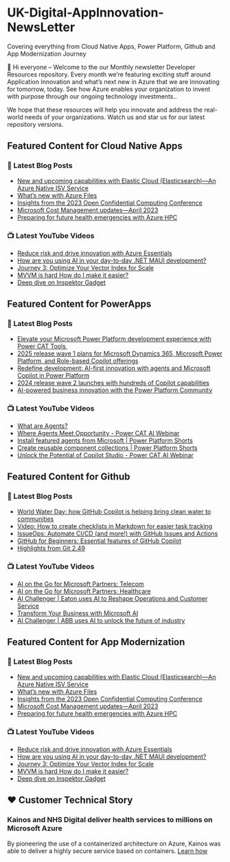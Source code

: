 # UK-Digital-AppInnovation-NewsLetter

Covering everything from Cloud Native Apps, Power Platform, Github and App Modernization Journey

👋 Hi everyone – Welcome to the our Monthly newsletter Developer Resources repository. Every month we’re featuring exciting stuff around Application Innovation and what’s next new in Azure that we are Innovating for tomorrow, today. See how Azure enables your organization to invent with purpose through our ongoing technology investments..


We hope that these resources will help you innovate and address the real-world needs of your organizations. Watch us and star us for our latest repository versions.

## Featured Content for Cloud Native Apps


### 📝 Latest Blog Posts

    
<!-- BLOGCNA:START -->
- [New and upcoming capabilities with Elastic Cloud (Elasticsearch)—An Azure Native ISV Service](https://azure.microsoft.com/blog/new-and-upcoming-capabilities-with-elastic-cloud-elasticsearch-an-azure-native-isv-service/)
- [What’s new with Azure Files](https://azure.microsoft.com/blog/what-s-new-with-azure-files/)
- [Insights from the 2023 Open Confidential Computing Conference](https://azure.microsoft.com/blog/insights-from-the-2023-open-confidential-computing-conference/)
- [Microsoft Cost Management updates—April 2023](https://azure.microsoft.com/blog/microsoft-cost-management-updates-april-2023/)
- [Preparing for future health emergencies with Azure HPC ](https://azure.microsoft.com/blog/preparing-for-future-health-emergencies-with-azure-hpc/)
<!-- BLOGCNA:END -->

### 📺 Latest YouTube Videos

 
<!-- YOUTUBECNA:START -->
- [Reduce risk and drive innovation with Azure Essentials](https://www.youtube.com/watch?v=uCQRivBwQP8)
- [How are you using AI in your day-to-day .NET MAUI development?](https://www.youtube.com/watch?v=Igmer9kbEM8)
- [Journey 3: Optimize Your Vector Index for Scale](https://www.youtube.com/watch?v=J3eDgwS8wpo)
- [MVVM is hard How do I make it easier?](https://www.youtube.com/watch?v=Ewpf3z1mSvM)
- [Deep dive on Inspektor Gadget](https://www.youtube.com/watch?v=efWxH4j46mk)
<!-- YOUTUBECNA:END -->

##  Featured Content for PowerApps
### 📝 Latest Blog Posts
<!-- BLOGPOWER:START -->
- [Elevate your Microsoft Power Platform development experience with Power CAT Tools ](https://www.microsoft.com/en-us/power-platform/blog/2025/03/04/elevate-your-microsoft-power-platform-development-experience-with-power-cat-tools/)
- [2025 release wave 1 plans for Microsoft Dynamics 365, Microsoft Power Platform, and Role-based Copilot offerings](https://www.microsoft.com/en-us/dynamics-365/blog/business-leader/2025/01/23/2025-release-wave-1-plans-for-microsoft-dynamics-365-microsoft-power-platform-and-role-based-copilot-offerings/)
- [Redefine development: AI-first innovation with agents and Microsoft Copilot in Power Platform](https://www.microsoft.com/en-us/power-platform/blog/2024/11/19/redefine-development-ai-first-innovation-with-agents-and-microsoft-copilot-in-power-platform/)
- [2024 release wave 2 launches with hundreds of Copilot capabilities](https://www.microsoft.com/en-us/dynamics-365/blog/business-leader/2024/10/29/2024-release-wave-2-launches-with-hundreds-of-copilot-capabilities/)
- [AI-powered business innovation with the Power Platform Community](https://www.microsoft.com/en-us/power-platform/blog/2024/09/18/ai-powered-business-innovation-with-the-power-platform-community/)
<!-- BLOGPOWER:END -->
 ### 📺 Latest YouTube Videos
    
<!-- YOUTUBEPOWER:START -->
- [What are Agents?](https://www.youtube.com/watch?v=wiEXRtJU-3o)
- [Where Agents Meet Opportunity - Power CAT AI Webinar](https://www.youtube.com/watch?v=5GwBpFSIQ_g)
- [Install featured agents from Microsoft | Power Platform Shorts](https://www.youtube.com/watch?v=8cXvX3EXV_Y)
- [Create reusable component collections | Power Platform Shorts](https://www.youtube.com/watch?v=lMowrlwpHfU)
- [Unlock the Potential of Copilot Studio - Power CAT AI Webinar](https://www.youtube.com/watch?v=UJBx_zAd3Fg)
<!-- YOUTUBEPOWER:END -->

##  Featured Content for Github
### 📝 Latest Blog Posts
<!-- BLOGGITHUB:START -->
- [World Water Day: how GitHub Copilot is helping bring clean water to communities](https://github.blog/open-source/world-water-day-how-github-copilot-is-helping-bring-clean-water-to-communities/)
- [Video: How to create checklists in Markdown for easier task tracking](https://github.blog/developer-skills/github/video-how-to-create-checklists-in-markdown-for-easier-task-tracking/)
- [IssueOps: Automate CI/CD (and more!) with GitHub Issues and Actions](https://github.blog/engineering/issueops-automate-ci-cd-and-more-with-github-issues-and-actions/)
- [GitHub for Beginners: Essential features of GitHub Copilot](https://github.blog/ai-and-ml/github-copilot/github-for-beginners-essential-features-of-github-copilot/)
- [Highlights from Git 2.49](https://github.blog/open-source/git/highlights-from-git-2-49/)
<!-- BLOGGITHUB:END -->
### 📺 Latest YouTube Videos
<!-- YOUTUBEGITHUB:START -->
- [AI on the Go for Microsoft Partners: Telecom](https://www.youtube.com/watch?v=uFSIGIhG6kk)
- [AI on the Go for Microsoft Partners: Healthcare](https://www.youtube.com/watch?v=psf6_PzsMJg)
- [AI Challenger | Eaton uses AI to Reshape Operations and Customer Service](https://www.youtube.com/watch?v=bhgvHWpe7WA)
- [Transform Your Business with Microsoft AI](https://www.youtube.com/watch?v=Ae5BeG3wkZg)
- [AI Challenger | ABB uses AI to unlock the future of industry](https://www.youtube.com/watch?v=1AW3bgj7NWA)
<!-- YOUTUBEGITHUB:END -->
##  Featured Content for App Modernization
### 📝 Latest Blog Posts
<!-- BLOGAPPMOD:START -->
- [New and upcoming capabilities with Elastic Cloud (Elasticsearch)—An Azure Native ISV Service](https://azure.microsoft.com/blog/new-and-upcoming-capabilities-with-elastic-cloud-elasticsearch-an-azure-native-isv-service/)
- [What’s new with Azure Files](https://azure.microsoft.com/blog/what-s-new-with-azure-files/)
- [Insights from the 2023 Open Confidential Computing Conference](https://azure.microsoft.com/blog/insights-from-the-2023-open-confidential-computing-conference/)
- [Microsoft Cost Management updates—April 2023](https://azure.microsoft.com/blog/microsoft-cost-management-updates-april-2023/)
- [Preparing for future health emergencies with Azure HPC ](https://azure.microsoft.com/blog/preparing-for-future-health-emergencies-with-azure-hpc/)
<!-- BLOGAPPMOD:END -->
### 📺 Latest YouTube Videos
<!-- YOUTUBEAPPMOD:START -->
- [Reduce risk and drive innovation with Azure Essentials](https://www.youtube.com/watch?v=uCQRivBwQP8)
- [How are you using AI in your day-to-day .NET MAUI development?](https://www.youtube.com/watch?v=Igmer9kbEM8)
- [Journey 3: Optimize Your Vector Index for Scale](https://www.youtube.com/watch?v=J3eDgwS8wpo)
- [MVVM is hard How do I make it easier?](https://www.youtube.com/watch?v=Ewpf3z1mSvM)
- [Deep dive on Inspektor Gadget](https://www.youtube.com/watch?v=efWxH4j46mk)
<!-- YOUTUBEAPPMOD:END -->


## ♥️ Customer Technical Story 

### Kainos and NHS Digital deliver health services to millions on Microsoft Azure

By pioneering the use of a containerized architecture on Azure, Kainos was able to deliver a highly secure service based on containers. [Learn how](https://customers.microsoft.com/en-us/story/1368348549535774520-kainos-and-nhs-digital-deliver-health-services-to-millions-on-microsoft-azure)


